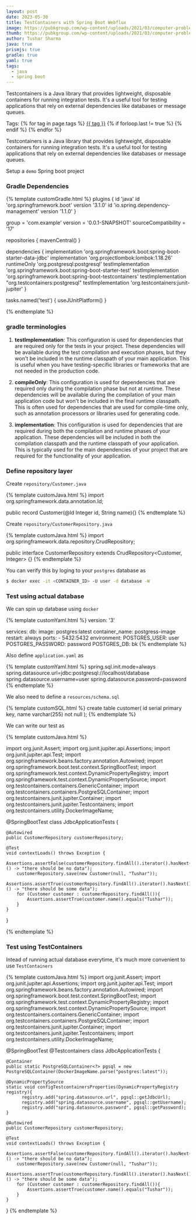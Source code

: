 ```yaml
---
layout: post
date: 2023-05-30
title: TestContainers with Spring Boot Webflux
image: https://pubkgroup.com/wp-content/uploads/2021/03/computer-problems.jpg
thumb: https://pubkgroup.com/wp-content/uploads/2021/03/computer-problems.jpg
author: Tushar Sharma
java: true
prismjs: true
gradle: true
yaml: true
tags:
  - java
  - spring boot
---
```


Testcontainers is a Java library that provides lightweight, disposable containers for running integration tests. It's a useful tool for testing applications that rely on external dependencies like databases or message queues.<!-- truncate_here -->
<p>Tags: {% for tag in page.tags %} <a class="mytag" href="/tag/{{ tag }}" title="View posts tagged with &quot;{{ tag }}&quot;">{{ tag }}</a>  {% if forloop.last != true %} {% endif %} {% endfor %} </p>

Testcontainers is a Java library that provides lightweight, disposable containers for running integration tests. It's a useful tool for testing applications that rely on external dependencies like databases or message queues.

Setup a `demo` Spring boot project

### Gradle Dependencies

{% template customGradle.html %}
plugins {
    id 'java'
    id 'org.springframework.boot' version '3.1.0'
    id 'io.spring.dependency-management' version '1.1.0'
}

group = 'com.example'
version = '0.0.1-SNAPSHOT'
sourceCompatibility = '17'

repositories {
    mavenCentral()
}

dependencies {
    implementation 'org.springframework.boot:spring-boot-starter-data-jdbc'
    implementation 'org.projectlombok:lombok:1.18.26'
    runtimeOnly 'org.postgresql:postgresql'
    testImplementation 'org.springframework.boot:spring-boot-starter-test'
    testImplementation 'org.springframework.boot:spring-boot-testcontainers'
    testImplementation "org.testcontainers:postgresql"
    testImplementation 'org.testcontainers:junit-jupiter'
}

tasks.named('test') {
    useJUnitPlatform()
}

{% endtemplate %}

### gradle terminologies

1. **testImplementation**: This configuration is used for dependencies that are required only for the tests in your project. These dependencies will be available during the test compilation and execution phases, but they won't be included in the runtime classpath of your main application. This is useful when you have testing-specific libraries or frameworks that are not needed in the production code.

2. **compileOnly**: This configuration is used for dependencies that are required only during the compilation phase but not at runtime. These dependencies will be available during the compilation of your main application code but won't be included in the final runtime classpath. This is often used for dependencies that are used for compile-time only, such as annotation processors or libraries used for generating code.

3. **implementation**: This configuration is used for dependencies that are required during both the compilation and runtime phases of your application. These dependencies will be included in both the compilation classpath and the runtime classpath of your application. This is typically used for the main dependencies of your project that are required for the functionality of your application.

### Define repository layer

Create `repository/Customer.java`

{% template customJava.html %}
import org.springframework.data.annotation.Id;

public record Customer(@Id Integer id, String name){}
{% endtemplate %}

Create `repository/CustomerRepository.java`


{% template customJava.html %}
import org.springframework.data.repository.CrudRepository;

public interface CustomerRepository extends CrudRepository<Customer, Integer> {}
{% endtemplate %}

You can verify this by loging to your `postgres` database as 

```bash
$ docker exec -it <CONTAINER_ID> -U user -d database -W
```

### Test using actual database

We can spin up database using `docker`

{% template customYaml.html %}
version: '3'

services:
  db:
    image: postgres:latest
    container_name: postgress-image
    restart: always
    ports:
      - 5432:5432
    environment:
      POSTGRES_USER: user
      POSTGRES_PASSWORD: password
      POSTGRES_DB: bk
{% endtemplate %}

Also define `application.yaml` as


{% template customYaml.html %}
spring.sql.init.mode=always
spring.datasource.url=jdbc:postgresql://localhost/database
spring.datasource.username=user
spring.datasource.password=password
{% endtemplate %}

We also need to define a `resources/schema.sql`

{% template customSQL.html %}
create table  customer(
    id serial primary key,
    name varchar(255) not null
);
{% endtemplate  %}


We can write our test as 

{% template customJava.html %}

import org.junit.Assert;
import org.junit.jupiter.api.Assertions;
import org.junit.jupiter.api.Test;
import org.springframework.beans.factory.annotation.Autowired;
import org.springframework.boot.test.context.SpringBootTest;
import org.springframework.test.context.DynamicPropertyRegistry;
import org.springframework.test.context.DynamicPropertySource;
import org.testcontainers.containers.GenericContainer;
import org.testcontainers.containers.PostgreSQLContainer;
import org.testcontainers.junit.jupiter.Container;
import org.testcontainers.junit.jupiter.Testcontainers;
import org.testcontainers.utility.DockerImageName;

@SpringBootTest
class JdbcApplicationTests {

	@Autowired
	public CustomerRepository customerRepository;

	@Test
	void contextLoads() throws Exception {
		Assertions.assertFalse(customerRepository.findAll().iterator().hasNext(), () -> "there should be no data");
		customerRepository.save(new Customer(null, "Tushar"));
		Assertions.assertTrue(customerRepository.findAll().iterator().hasNext(), () -> "there should be some data");
		for (Customer customer : customerRepository.findAll()){
			Assertions.assertTrue(customer.name().equals("Tushar"));
		}
	}

}

{% endtemplate %}

### Test using TestContainers

Intead of running actual database everytime, it's much more convenient to use `TestContainers`

{% template customJava.html %}
import org.junit.Assert;
import org.junit.jupiter.api.Assertions;
import org.junit.jupiter.api.Test;
import org.springframework.beans.factory.annotation.Autowired;
import org.springframework.boot.test.context.SpringBootTest;
import org.springframework.test.context.DynamicPropertyRegistry;
import org.springframework.test.context.DynamicPropertySource;
import org.testcontainers.containers.GenericContainer;
import org.testcontainers.containers.PostgreSQLContainer;
import org.testcontainers.junit.jupiter.Container;
import org.testcontainers.junit.jupiter.Testcontainers;
import org.testcontainers.utility.DockerImageName;

@SpringBootTest
@Testcontainers
class JdbcApplicationTests {

	@Container
	public static PostgreSQLContainer<?> pgsql = new PostgreSQLContainer(DockerImageName.parse("postgres:latest"));

	@DynamicPropertySource
	static void configTestcontainersProperties(DynamicPropertyRegistry registry){
		  registry.add("spring.datasource.url", pgsql::getJdbcUrl);
		  registry.add("spring.datasource.username", pgsql::getUsername);
		  registry.add("spring.datasource.password", pgsql::getPassword);
	}

	@Autowired
	public CustomerRepository customerRepository;

	@Test
	void contextLoads() throws Exception {
		Assertions.assertFalse(customerRepository.findAll().iterator().hasNext(), () -> "there should be no data");
		customerRepository.save(new Customer(null, "Tushar"));
		Assertions.assertTrue(customerRepository.findAll().iterator().hasNext(), () -> "there should be some data");
		for (Customer customer : customerRepository.findAll()){
			Assertions.assertTrue(customer.name().equals("Tushar"));
		}
	}
}
{% endtemplate %}